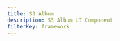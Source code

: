 ```yaml
---
title: S3 Album
description: S3 Album UI Component
filterKey: framework
---
```


<inline-fragment framework="react" src="~/ui/storage/fragments/web/s3-album.md"></inline-fragment>
<inline-fragment framework="angular" src="~/ui/storage/fragments/web/s3-album.md"></inline-fragment>
<inline-fragment framework="vue" src="~/ui/storage/fragments/web/s3-album.md"></inline-fragment>
<inline-fragment framework="ionic" src="~/ui/storage/fragments/web/s3-album.md"></inline-fragment>
<inline-fragment framework="react-native" src="~/ui/storage/fragments/react-native/s3-album.md"></inline-fragment>

